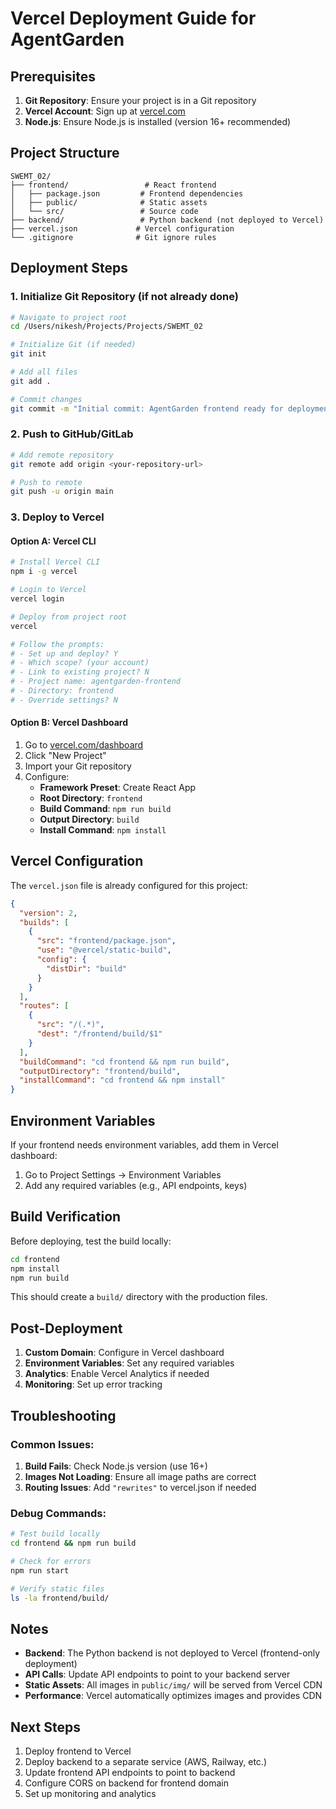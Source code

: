 # Vercel Deployment Guide for AgentGarden

## Prerequisites

1. **Git Repository**: Ensure your project is in a Git repository
2. **Vercel Account**: Sign up at [vercel.com](https://vercel.com)
3. **Node.js**: Ensure Node.js is installed (version 16+ recommended)

## Project Structure

```
SWEMT_02/
├── frontend/                 # React frontend
│   ├── package.json         # Frontend dependencies
│   ├── public/              # Static assets
│   └── src/                 # Source code
├── backend/                 # Python backend (not deployed to Vercel)
├── vercel.json             # Vercel configuration
└── .gitignore              # Git ignore rules
```

## Deployment Steps

### 1. Initialize Git Repository (if not already done)

```bash
# Navigate to project root
cd /Users/nikesh/Projects/Projects/SWEMT_02

# Initialize Git (if needed)
git init

# Add all files
git add .

# Commit changes
git commit -m "Initial commit: AgentGarden frontend ready for deployment"
```

### 2. Push to GitHub/GitLab

```bash
# Add remote repository
git remote add origin <your-repository-url>

# Push to remote
git push -u origin main
```

### 3. Deploy to Vercel

#### Option A: Vercel CLI

```bash
# Install Vercel CLI
npm i -g vercel

# Login to Vercel
vercel login

# Deploy from project root
vercel

# Follow the prompts:
# - Set up and deploy? Y
# - Which scope? (your account)
# - Link to existing project? N
# - Project name: agentgarden-frontend
# - Directory: frontend
# - Override settings? N
```

#### Option B: Vercel Dashboard

1. Go to [vercel.com/dashboard](https://vercel.com/dashboard)
2. Click "New Project"
3. Import your Git repository
4. Configure:
   - **Framework Preset**: Create React App
   - **Root Directory**: `frontend`
   - **Build Command**: `npm run build`
   - **Output Directory**: `build`
   - **Install Command**: `npm install`

## Vercel Configuration

The `vercel.json` file is already configured for this project:

```json
{
  "version": 2,
  "builds": [
    {
      "src": "frontend/package.json",
      "use": "@vercel/static-build",
      "config": {
        "distDir": "build"
      }
    }
  ],
  "routes": [
    {
      "src": "/(.*)",
      "dest": "/frontend/build/$1"
    }
  ],
  "buildCommand": "cd frontend && npm run build",
  "outputDirectory": "frontend/build",
  "installCommand": "cd frontend && npm install"
}
```

## Environment Variables

If your frontend needs environment variables, add them in Vercel dashboard:

1. Go to Project Settings → Environment Variables
2. Add any required variables (e.g., API endpoints, keys)

## Build Verification

Before deploying, test the build locally:

```bash
cd frontend
npm install
npm run build
```

This should create a `build/` directory with the production files.

## Post-Deployment

1. **Custom Domain**: Configure in Vercel dashboard
2. **Environment Variables**: Set any required variables
3. **Analytics**: Enable Vercel Analytics if needed
4. **Monitoring**: Set up error tracking

## Troubleshooting

### Common Issues:

1. **Build Fails**: Check Node.js version (use 16+)
2. **Images Not Loading**: Ensure all image paths are correct
3. **Routing Issues**: Add `"rewrites"` to vercel.json if needed

### Debug Commands:

```bash
# Test build locally
cd frontend && npm run build

# Check for errors
npm run start

# Verify static files
ls -la frontend/build/
```

## Notes

- **Backend**: The Python backend is not deployed to Vercel (frontend-only deployment)
- **API Calls**: Update API endpoints to point to your backend server
- **Static Assets**: All images in `public/img/` will be served from Vercel CDN
- **Performance**: Vercel automatically optimizes images and provides CDN

## Next Steps

1. Deploy frontend to Vercel
2. Deploy backend to a separate service (AWS, Railway, etc.)
3. Update frontend API endpoints to point to backend
4. Configure CORS on backend for frontend domain
5. Set up monitoring and analytics
